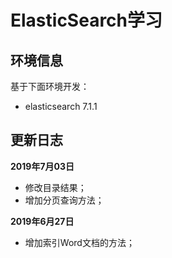 # ElasticSearch学习

## 环境信息

基于下面环境开发：

* elasticsearch 7.1.1

## 更新日志

**2019年7月03日** 

* 修改目录结果；
* 增加分页查询方法；

**2019年6月27日** 

* 增加索引Word文档的方法；